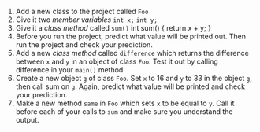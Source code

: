 1. Add a new class to the project called `Foo`
2. Give it two *member variables*
  `int x;`
  `int y;`
3. Give it a *class method* called `sum()`
int sum() {
  return x + y;
}
4. Before you run the project, predict what value will be printed out. Then run the project and check  your prediction.
5. Add a new *class method* called `difference` which returns the difference between `x` and `y` in an object of class `Foo`. Test it out by calling difference in your `main()` method.
6. Create a new object `g` of class `Foo`. Set `x` to 16 and `y` to 33 in the object `g`, then call sum on `g`. Again,  predict what value will be printed and check your prediction.
7. Make a new method `same` in `Foo` which sets `x` to be equal to `y`. Call it before each of your calls to `sum`
and make sure you understand the output.

